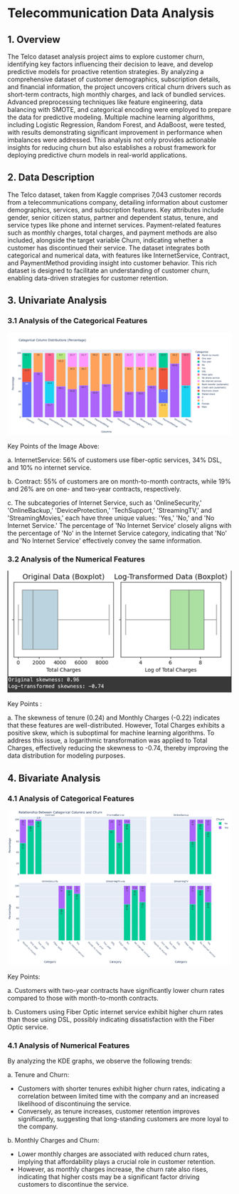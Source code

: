 # Telecommunication Data Analysis

## 1. Overview

The Telco dataset analysis project aims to explore customer churn, identifying key factors influencing their decision to leave, and develop predictive models for proactive retention strategies. By analyzing a comprehensive dataset of customer demographics, subscription details, and financial information, the project uncovers critical churn drivers such as short-term contracts, high monthly charges, and lack of bundled services. Advanced preprocessing techniques like feature engineering, data balancing with SMOTE, and categorical encoding were employed to prepare the data for predictive modeling. Multiple machine learning algorithms, including Logistic Regression, Random Forest, and AdaBoost, were tested, with results demonstrating significant improvement in performance when imbalances were addressed. This analysis not only provides actionable insights for reducing churn but also establishes a robust framework for deploying predictive churn models in real-world applications.

## 2. Data Description

The Telco dataset, taken from Kaggle comprises 7,043 customer records from a telecommunications company, detailing information about customer demographics, services, and subscription features. Key attributes include gender, senior citizen status, partner and dependent status, tenure, and service types like phone and internet services. Payment-related features such as monthly charges, total charges, and payment methods are also included, alongside the target variable Churn, indicating whether a customer has discontinued their service. The dataset integrates both categorical and numerical data, with features like InternetService, Contract, and PaymentMethod providing insight into customer behavior. This rich dataset is designed to facilitate an understanding of customer churn, enabling data-driven strategies for customer retention.

## 3. Univariate Analysis

### 3.1 Analysis of the Categorical Features

  ![Analysis of the Categorical Features](newplot.png)

  Key Points of the Image Above:

  a. InternetService: 56% of customers use fiber-optic services, 34% DSL, and 10% no internet service.

  b. Contract: 55% of customers are on month-to-month contracts, while 19% and 26% are on one- and two-year contracts, respectively.

  c. The subcategories of Internet Service, such as 'OnlineSecurity,' 'OnlineBackup,' 'DeviceProtection,' 'TechSupport,' 'StreamingTV,' and 'StreamingMovies,' each have three unique values: 'Yes,' 'No,' and 'No Internet Service.' The percentage of 'No Internet Service' closely aligns with the percentage of 'No' in the Internet Service category, indicating that 'No' and 'No Internet Service' effectively convey the same information.

### 3.2 Analysis of the Numerical Features

![Analysis of the Numerical Features](Log_Transformation.png)

Key Points :

a. The skewness of tenure (0.24) and Monthly Charges (-0.22) indicates that these features are well-distributed. However, Total Charges exhibits a positive skew, which is suboptimal for machine learning algorithms. To address this issue, a logarithmic transformation was applied to Total Charges, effectively reducing the skewness to -0.74, thereby improving the data distribution for modeling purposes.

## 4. Bivariate Analysis
### 4.1 Analysis of Categorical Features

![Analysis of Categorical Features](bivariate.png)

Key Points:

a. Customers with two-year contracts have significantly lower churn rates compared to those with month-to-month contracts.

b. Customers using Fiber Optic internet service exhibit higher churn rates than those using DSL, possibly indicating dissatisfaction with the Fiber Optic service.

### 4.1 Analysis of Numerical Features

By analyzing the KDE graphs, we observe the following trends:

  a. Tenure and Churn:

   - Customers with shorter tenures exhibit higher churn rates, indicating a correlation between limited time with the company and an increased likelihood of discontinuing the service.
   - Conversely, as tenure increases, customer retention improves significantly, suggesting that long-standing customers are more loyal to the company.

  b. Monthly Charges and Churn:

   - Lower monthly charges are associated with reduced churn rates, implying that affordability plays a crucial role in customer retention.
   - However, as monthly charges increase, the churn rate also rises, indicating that higher costs may be a significant factor driving customers to discontinue the service.













